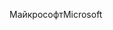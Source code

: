 <span data-ttu-id="7699e-101">Майкрософт</span><span class="sxs-lookup"><span data-stu-id="7699e-101">Microsoft</span></span>